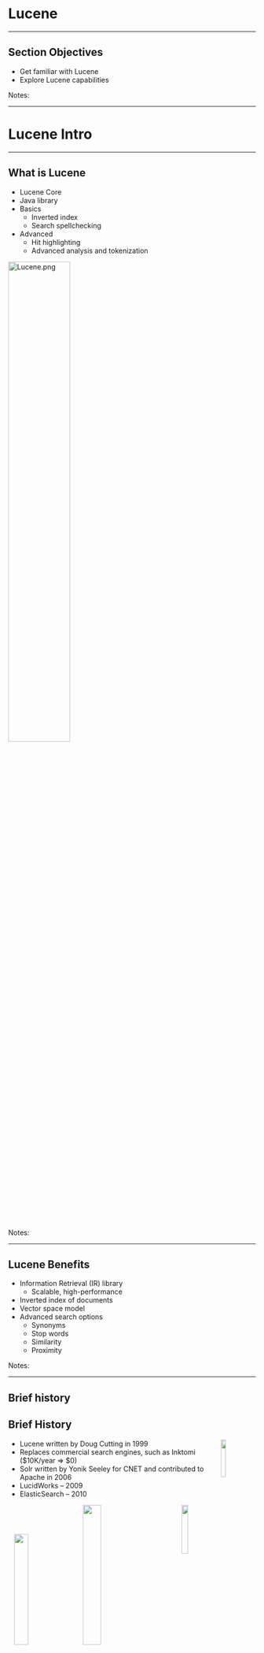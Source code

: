 # Lucene
---

## Section Objectives

* Get familiar with Lucene
* Explore Lucene capabilities


Notes:


---

# Lucene Intro

---

## What is Lucene

* Lucene Core
* Java library
* Basics
  - Inverted index
  - Search spellchecking
* Advanced
  - Hit highlighting
  - Advanced analysis and tokenization

<img src="../../assets/images/elastic/3rd-party/Lucene.png" alt="Lucene.png" style="width:50%;"/><!-- {"left" : 0.25, "top" : 1.4, "height" : 3.36, "width" : 9.75} -->



Notes:


---

## Lucene Benefits

* Information Retrieval (IR) library
  - Scalable, high-performance
* Inverted index of documents
* Vector space model
* Advanced search options
  - Synonyms
  - Stop words
  - Similarity
  - Proximity

Notes:


---

## Brief history

## Brief History 

<img src="../../assets/images/solr/3rd-party/history1.png" style="width:14%;float:right;"/> <!-- {"left" : 8.03, "top" : 1.22, "height" : 2.34, "width" : 1.98} -->

  * Lucene written by Doug Cutting in 1999
  * Replaces commercial search engines, such as Inktomi ($10K/year => $0)
  * Solr written by Yonik Seeley for CNET and contributed to Apache in 2006
  * LucidWorks – 2009
  * ElasticSearch – 2010

<img src="../../assets/images/solr/3rd-party/history2.png" style="width:16%;float:right;"/> <!-- {"left" : 7.97, "top" : 4.1, "height" : 2.09, "width" : 2.09} --> &nbsp;&nbsp; <img src="../../assets/images/solr/3rd-party/history3.png" style="width:24%;"/> &nbsp; &nbsp;<!-- {"left" : 0.33, "top" : 5.78, "height" : 2.79, "width" : 4.2} --> <img src="../../assets/images/solr/3rd-party/history4.png" style="width:27%;"/><!-- {"left" : 4.8, "top" : 6.43, "height" : 2.09, "width" : 2.79} -->




Notes:

Engine image: https://wonderopolis.org/wonder/how-does-an-engine-work

---

## Lucene Sites

* http://lucene.apache.org/core/
   - Resources
* https://wiki.apache.org/lucene-java/
  - Wiki
* https://wiki.apache.org/lucene-java/PoweredBy
  - Powered by Lucene"
    - Almost 300 entries
    - Stopped adding in 2015 (became commodity)

Notes:


---

## Lucene Users

* Netflix
* Digg
* LinkedIn
* FedEx
* Apple
* Ticketmaster
* Salesforce
* Microsoft Outlook
* More...

Notes:


---

## Search Application Steps

<img src="../../assets/images/elastic/Search-Application-Steps.png" alt="Search-Application-Steps.png" style="width:50%;"/><!-- {"left" : 3.78, "top" : 1.57, "height" : 6.5, "width" : 2.7} -->




Notes:


---

## Indexing Steps

* Overall goal: 
  - Prepare an optimized data structure to efficiently answer queries
  - (Obviously, linearly going through all documents won't work)
* Acquire content
* Build document
* Analyze document
* Index document
* Search interface
* Queries
* Analytics

Notes:


---

## Indexing Steps: Acquire Content

* Acquire content
  - Easy
    - collection of JSON files
  - Hard
    - File systems
    - Content management systems
    - Microsoft Exchange
    - Various websites
    - Databases
    - and so forth


Notes:


---

## Indexing Steps: Build Document

* 'Document' is a unit for search
* Document fields
  - Title
  - Body
  - Abstract
  - Author
  - URI 
  - Text
* Format
  - JSON (for Elasticsearch)

Notes:


---

## Indexing Steps: Acquire Binary Content

* Acquire binary content
  - PDF
  - Microsoft Office
  - LibreOffice
  - Adobe Flash
  - Streaming video
  - Audio 
  - Multimedia files
* TIKA processes 
  - **1,400 document types**
  - Helps you build documents

Notes:


---

## Indexing Steps: Structure the Document

<img src="../../assets/images/elastic/3rd-party/Structure-01.png" alt="Structure-01.png" style="width:60%;"/><!-- {"left" : 6.75, "top" : 1, "height" : 2.25, "width" : 3.38} -->

* Indexing a book or a large document
  - What is 'body text'?
  - Chapter?
  - Page? 
  - Paragraph?


* Some documents need to be boosted
  - Most recent documents
  - Press releases
  - Static boost (while indexing)
  - Dynamic boost (while searching)


Notes:


---

## Indexing Steps: Analyzing the Document

* Document -> tokens
* Token is roughly a word
* But what about
  - Compound words
  - Stemming (running -> run)
  - Synonyms (notebook and laptop)
  - Similar questions
* Analyzers
  - Lucene has a bunch of analyzers
  - Or you can build your own


Notes:


---

## Indexing Steps: Putting it in the Index

* Simple API
* Re-index or update documents
* New NoSQL-like features
  - Rebuilding the index is fast
  - Now, updating the index became faster
    - Updating not a document but one field at a time


Notes:


---

## Indexing Code


<img src="../../assets/images/elastic/3rd-party/Indexing-Code.png" alt="Indexing-Code.png" style="width:60%;"/><!-- {"left" : 0.23, "top" : 1.16, "height" : 5.54, "width" : 9.05} -->




Notes:


---

## Write the Index

<img src="../../assets/images/elastic/3rd-party/Write-Index.png" alt="Write-Index.png" style="width:60%;"/><!-- {"left" : 0.27, "top" : 1.18, "height" : 6.58, "width" : 8.57} -->


Notes:


---

## Indexing Text Files


<img src="../../assets/images/elastic/3rd-party/Indexing-Text-Files.png" alt="Indexing-Text-Files.png" style="width:60%;"/><!-- {"left" : 0.25, "top" : 1.11, "height" : 5.76, "width" : 9.15} -->



Notes:


---

## Search Step

* Precision and Recall


Notes:


---

## Lab: Lucene

* Please do this lab: 

- `lucene/lucene.md`


Notes:


---

## What we did in Lucene lab

* **IndexFiles** class creates a Lucene Index
  - The main() method parses the command-line parameters
  - Prepares for instantiating **IndexWriter**
  - Opens a **Directory**
  - Instantiates **StandardAnalyzer** and **IndexWriterConfig**
* But how are the documents handled?


Notes:


---

## Indexing the Documents

* Lucene Analyzers 
  - processing pipelines
  - break up text into indexed tokens (a.k.a. terms)
  - optionally 
    - Downcasing
    - Synonym insertion
    - Filtering out unwanted tokens
* StandardAnalyzer
  - Uses the Word Break rules 
  - Converts tokens to lowercase
  - Filters out stopwords
  - Different rules for every language


Notes:


---

## Lab: Luke

* Please do this lab: 

- `lucene/luke.md`


Notes:


---

## A Look Inside the Lucene Index

* ./index

<img src="../../assets/images/elastic/3rd-party/index-01.png" alt="index-01.png" style="width:60%;"/><!-- {"left" : 0.31, "top" : 2.25, "height" : 1.34, "width" : 9.64} -->


<img src="../../assets/images/elastic/3rd-party/index-02.png" alt="index-02.png" style="width:60%;"/><!-- {"left" : 0.41, "top" : 4.55, "height" : 2.87, "width" : 9.43} -->


Notes:


---

## Use Case: Legal Search

* eDiscovery
  - Company P (Plaintiff) has a problem with company D (Defendant)
  - Company P asks for "all documents that are related to the lawsuit" from D
  - This is called "discovery" or "eDiscovery"
  - Company P also produces a list of key words that it wants to search


Notes:


---

## eDiscovery Search

* After P and D agree (with the help of a judge) to the list of key words
* Company D has to do eDiscovery
  - Collect data from custodians
  - "Process the data" – that is, index it
  - Run review (privilege, counsel-client, responsive)
  - Produce



Notes:


---

## Interesting Tidbits About eDiscovery

* Most of these are proprietary or under NDA 
* Representative case size: 5GB to 500GB 
* Cost per GB of processing: $5-200, ~$100
* Takes 25-50% of litigation budget
* Days to process and months to review
* Preservation: 3-7 years
* 500 providers, with 10 majors

Notes:


---

## eDiscovery Implementations

* Relativity
* FTI, Recommind, NUIX
* Thomson Reuters LexisNexis
* FreeEed (pic of popcorn)

<img src="../../assets/images/elastic/3rd-party/eDiscover-01.png" alt="eDiscover-01.png" style="width:60%;"/>

<img src="../../assets/images/elastic/3rd-party/eDiscover-02.png" alt="eDiscover-02.png" style="width:60%;"/><!-- {"left" : 1.02, "top" : 4.25, "height" : 2.87, "width" : 8.21} -->





Notes:


---

## Process

<img src="../../assets/images/elastic/3rd-party/Process-01.png" alt="Process-01.png" style="width:60%;"/><!-- {"left" : 1.02, "top" : 1.33, "height" : 6.98, "width" : 8.21} -->



Notes:


---

## Indexing steps

* Staging
  - Prepare the files (copy to zip)
* Processing (each processor unit)
  - Open the assigned zip
  - Mount it as a file system
  - For each file
    - Extract metadata (dozens of fields)
    - Create temp Lucene index in memory, do culling
    - Commit responsive files to Elasticsearch or Solr


Notes:


---

## Demo: FreeEed and FreeEedUI

<img src="../../assets/images/elastic/3rd-party/FreeEed-FreeEedUI.png" alt="FreeEed-FreeEedUI.png" style="width:60%;"/><!-- {"left" : 1.02, "top" : 1.33, "height" : 6.98, "width" : 8.21} -->




Notes:


---

## Review Steps

* Responsive files (index per case) are in Elasticsearch or Solr
* Metadata on hard drive or database
* Native files provided
* PDF, HTML provided

Notes:


---

## Use Case

* You are the defendant and need to produce
  - Process data
  - Review
  - Produce
* You are the plaintiff and you were given a large production
  - Load the produced data
* You are the researcher
  - Add annotations
  - Download into a research tool
  - Look for discoveries


Notes:


---

## More Lucene

* Document Analyzers
* Queries
  - Sounds like
  - More like that
  - Stemming
  - Filtering and sorting
  - Range queries
* Tika (now with OCR)
* After that...
  - Elasticsearch
  - SOLR


Notes:






